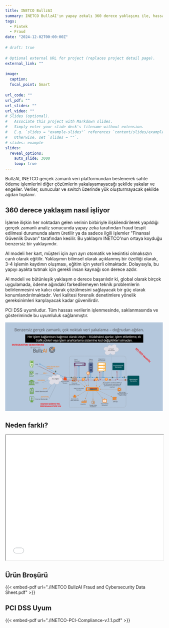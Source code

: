 ```yaml
---
title: INETCO BullzAI
summary: INETCO BullzAI'ın yapay zekalı 360 derece yaklaşımı ile, hassas finansal ağ geçidi uygulanması ile bilinmeyen tehditlere karşı erkenden önlem alın
tags:
  - Fintek
  - Fraud
date: "2024-12-02T00:00:00Z"

# draft: true

# Optional external URL for project (replaces project detail page).
external_link: ""

image:
  caption:
  focal_point: Smart

url_code: ""
url_pdf: ""
url_slides: ""
url_video: ""
# Slides (optional).
#   Associate this project with Markdown slides.
#   Simply enter your slide deck's filename without extension.
#   E.g. `slides = "example-slides"` references `content/slides/example-slides.md`.
#   Otherwise, set `slides = ""`.
# slides: example
slides:
  reveal_options:
    auto_slide: 3000
    loop: true
---
```


BullzAI, INETCO gerçek zamanlı veri platformundan beslenerek sahte ödeme işlemlerini diğer çözümlerin yakalayamayacağı şekilde yakalar ve engeller. Veriler, sunucular ve switch üzerinde yük oluşturmayacak şekilde ağdan toplanır.

## 360 derece yaklaşım nasıl işliyor

İşleme ilişkin her noktadan gelen verinin birbiriyle ilişkilendirilerek yapıldığı gerçek zamanlı analiz sonucunda yapay zeka tarafından fraud tespit edilmesi durumunda alarm üretilir ya da sadece ilgili işlemler "Finansal Güvenlik Duvarı" tarafından kesilir. Bu yaklaşım INETCO'nun ortaya koyduğu benzersiz bir yaklaşımdır.

AI modeli her kart, müşteri için ayrı ayrı otomatik ve kesintisi olmaksızın canlı olarak eğitilir. Yaklaşımın bilimsel olarak açıklanmış bir özelliği olarak, 3-4 işlemin kaydının oluşması, eğitim için yeterli olmaktadır. Dolayısıyla, bu yapıyı ayakta tutmak için gerekli insan kaynağı son derece azdır.

AI modeli ve bütünleşik yaklaşım o derece başarılıdır ki, global olarak birçok uygulamada, ödeme ağındaki farkedilemeyen teknik problemlerin belirlenmesini ve kalıcı olarak çözülmesini sağlayacak bir güç olarak konumlandırılmaktadır. Veri kalitesi forensik denetimlere yönelik gereksinimleri karşılayacak kadar güvenilirdir.

PCI DSS uyumludur. Tüm hassas verilerin işlenmesinde, saklanmasında ve gösteriminde bu uyumluluk sağlanmıştır.

![Genel diyagram](./slide12_tr.png)

## Neden farklı?

<iframe width="100%" target="_top" height="400px" src="/slides/finance-fraud-360"></iframe>

## Ürün Broşürü

{{< embed-pdf url="./INETCO BullzAI Fraud and Cybersecurity Data Sheet.pdf" >}}

<!-- {{<youtube vTaAntbu49c >}} -->

## PCI DSS Uyum

{{< embed-pdf url="./INETCO-PCI-Compliance-v.1.1.pdf" >}}
